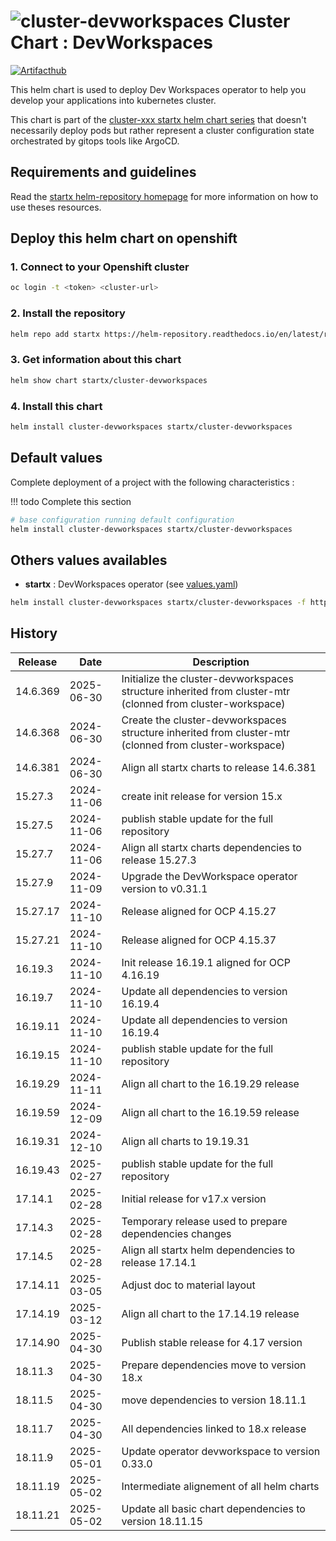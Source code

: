 # ![cluster-devworkspaces](https://helm-repository.readthedocs.io/en/latest/img/cluster-devworkspaces.svg "Cluster Chart : DevWorkspaces") Cluster Chart : DevWorkspaces
[![Artifacthub](https://img.shields.io/badge/ArtifactHub-STARTX_cluster--devworkspaces-8A2BE2.svg)](https://artifacthub.io/packages/search?ts_query_web=cluster+devworkspaces+startx)

This helm chart is used to deploy Dev Workspaces operator to help you develop your applications into kubernetes cluster.

This chart is part of the [cluster-xxx startx helm chart series](https://helm-repository.readthedocs.io#cluster-helm-charts) that doesn't necessarily deploy pods but rather represent a cluster configuration state orchestrated by gitops tools like ArgoCD.

## Requirements and guidelines

Read the [startx helm-repository homepage](https://helm-repository.readthedocs.io) for
more information on how to use theses resources.

## Deploy this helm chart on openshift

### 1. Connect to your Openshift cluster

```bash
oc login -t <token> <cluster-url>
```

### 2. Install the repository

```bash
helm repo add startx https://helm-repository.readthedocs.io/en/latest/repos/stable/
```

### 3. Get information about this chart

```bash
helm show chart startx/cluster-devworkspaces
```

### 4. Install this chart

```bash
helm install cluster-devworkspaces startx/cluster-devworkspaces
```

## Default values

Complete deployment of a project with the following characteristics :

!!! todo
    Complete this section

```bash
# base configuration running default configuration
helm install cluster-devworkspaces startx/cluster-devworkspaces
```

## Others values availables

- **startx** : DevWorkspaces operator (see [values.yaml](https://raw.githubusercontent.com/startxfr/helm-repository/master/charts/cluster-devworkspaces/values-startx.yaml))

```bash
helm install cluster-devworkspaces startx/cluster-devworkspaces -f https://raw.githubusercontent.com/startxfr/helm-repository/master/charts/cluster-devworkspaces/values-startx.yaml
```

## History

| Release  | Date       | Description                              |
| -------- | ---------- | ---------------------------------------- |
| 14.6.369 | 2025-06-30 | Initialize the cluster-devworkspaces structure inherited from cluster-mtr (clonned from cluster-workspace)  |
| 14.6.368 | 2024-06-30 | Create the cluster-devworkspaces structure inherited from cluster-mtr (clonned from cluster-workspace)
| 14.6.381 | 2024-06-30 | Align all startx charts to release 14.6.381
| 15.27.3 | 2024-11-06 | create init release for version 15.x
| 15.27.5 | 2024-11-06 | publish stable update for the full repository
| 15.27.7 | 2024-11-06 | Align all startx charts dependencies to release 15.27.3
| 15.27.9 | 2024-11-09 | Upgrade the DevWorkspace operator version to v0.31.1
| 15.27.17 | 2024-11-10 | Release aligned for OCP 4.15.27
| 15.27.21 | 2024-11-10 | Release aligned for OCP 4.15.37
| 16.19.3 | 2024-11-10 | Init release 16.19.1 aligned for OCP 4.16.19
| 16.19.7 | 2024-11-10 | Update all dependencies to version 16.19.4
| 16.19.11 | 2024-11-10 | Update all dependencies to version 16.19.4
| 16.19.15 | 2024-11-10 | publish stable update for the full repository
| 16.19.29 | 2024-11-11 | Align all chart to the 16.19.29 release
| 16.19.59 | 2024-12-09 | Align all chart to the 16.19.59 release
| 16.19.31 | 2024-12-10 | Align all charts to 19.19.31
| 16.19.43 | 2025-02-27 | publish stable update for the full repository
| 17.14.1 | 2025-02-28 | Initial release for v17.x version
| 17.14.3 | 2025-02-28 | Temporary release used to prepare dependencies changes
| 17.14.5 | 2025-02-28 | Align all startx helm dependencies to release 17.14.1
| 17.14.11 | 2025-03-05 | Adjust doc to material layout
| 17.14.19 | 2025-03-12 | Align all chart to the 17.14.19 release
| 17.14.90 | 2025-04-30 | Publish stable release for 4.17 version
| 18.11.3 | 2025-04-30 | Prepare dependencies move to version 18.x
| 18.11.5 | 2025-04-30 | move dependencies to version 18.11.1
| 18.11.7 | 2025-04-30 | All dependencies linked to 18.x release
| 18.11.9 | 2025-05-01 | Update operator devworkspace to version 0.33.0
| 18.11.19 | 2025-05-02 | Intermediate alignement of all helm charts
| 18.11.21 | 2025-05-02 | Update all basic chart dependencies to version 18.11.15
